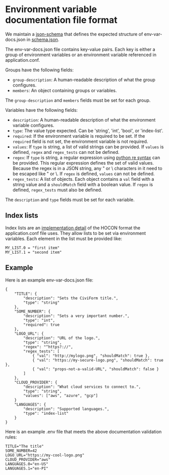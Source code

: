 # Environment variable documentation file format

We maintain a [json-schema](https://json-schema.org/) that defines the expected
structure of env-var-docs.json in [schema.json](./schema.json).

The env-var-docs.json file contains key-value pairs. Each key is either a group
of environment variables or an environment variable referenced in
application.conf.

Groups have the following fields:

- `group-description`: A human-readable description of what the group
  configures.
- `members`: An object containing groups or variables.

The `group-description` and `members` fields must be set for each group.

Variables have the following fields:

- `description`: A human-readable description of what the environment variable
  configures.
- `type`: The value type expected. Can be 'string', 'int', 'bool', or
  'index-list'.
- `required`: If the environment variable is required to be set. If the
  `required` field is not set, the environment variable is not required.
- `values`: If `type` is string, a list of valid strings can be provided. If
  `values` is defined, `regex` and `regex_tests` can not be defined.
- `regex`: If `type` is string, a regular expression using [python re
  syntax](https://docs.python.org/3/library/re.html#regular-expression-syntax)
  can be provided. This regular expression defines the set of valid values.
  Because the regex is in a JSON string, any " or \ characters in it need to be
  escaped like \" or \\. If `regex` is defined, `values` can not be defined.
- `regex_tests`: A list of objects. Each object contains a `val` field with a
  string value and a `shouldMatch` field with a boolean value. If `regex` is
  defined, `regex_tests` must also be defined.

The `description` and `type` fields must be set for each variable.

## Index lists

Index lists are an [implementation
detail](https://github.com/lightbend/config/blob/main/HOCON.md#conversion-of-numerically-indexed-objects-to-arrays)
of the HOCON format the application.conf file uses. They allow lists to be set
via environment variables. Each element in the list must be provided like:

```
MY_LIST.0 = "first item"
MY_LIST.1 = "second item"
```

## Example

Here is an example env-var-docs.json file:

```
{
    "TITLE": {
        "description": "Sets the CiviForm title.",
        "type": "string"
    },
    "SOME_NUMBER": {
        "description": "Sets a very important number.",
        "type": "int",
        "required": true
    },
    "LOGO_URL": {
        "description": "URL of the logo.",
        "type": "string",
        "regex": "^https?://",
        "regex_tests": [
            { "val": "http://mylogo.png", "shouldMatch": true },
            { "val": "https://my-secure-logo.png", "shouldMatch": true },
            { "val": "props-not-a-valid-URL", "shouldMatch": false }
        ]
    },
    "CLOUD_PROVIDER": {
        "description": "What cloud services to connect to.",
        "type": "string",
        "values": ["aws", "azure", "gcp"]
    }
    "LANGUAGES": {
        "description": "Supported languages.",
        "type": "index-list"
    }
}
```

Here is an example .env file that meets the above documentation validation rules:

```
TITLE="The title"
SOME_NUMBER=42
LOGO_URL="https://my-cool-logo.png"
CLOUD_PROVIDER="aws"
LANGUAGES.0="en-US"
LANGUAGES.1="en-PI"
```
